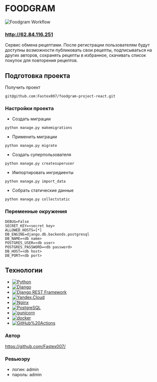 # FOODGRAM

![Foodgram Workflow](https://github.com/Fastex007/foodgram-project-react/actions/workflows/foodgram_workflow.yml/badge.svg)

### http://62.84.116.251

Сервис обмена рецептами.
После регистрации пользователям будут доступны возможности публиковать свои 
рецепты, подписываться на других авторов, сохранять рецепты в избранное,
скачивать список покупок для повторения рецептов.

## Подготовка проекта
Получить проект
```
git@github.com:Fastex007/foodgram-project-react.git
```

### Настройки проекта
- Создать миграции
```
python manage.py makemigrations
```
- Применить миграции
```
python manage.py migrate
```
- Создать суперпользователя
```
python manage.py createsuperuser
```
- Импортировать ингредиенты
```
python manage.py import_data
```
- Собрать статические данные
```
python manage.py collectstatic
```

### Переменные окружения
```
DEBUG=False
SECRET_KEY=<secret key>
ALLOWED_HOSTS=[*]
DB_ENGINE=django.db.backends.postgresql
DB_NAME=<db name>
POSTGRES_USER=<db user>
POSTGRES_PASSWORD=<db password>
DB_HOST=<db host>
DB_PORT=<db port>
```

## Технологии
- [![Python](https://img.shields.io/badge/-Python-464646?style=flat-square&logo=Python)](https://www.python.org/)
- [![Django](https://img.shields.io/badge/-Django-464646?style=flat-square&logo=Django)](https://www.djangoproject.com/)
- [![Django REST Framework](https://img.shields.io/badge/-Django%20REST%20Framework-464646?style=flat-square&logo=Django%20REST%20Framework)](https://www.django-rest-framework.org/)
- [![Yandex.Cloud](https://img.shields.io/badge/-Yandex.Cloud-464646?style=flat-square&logo=Yandex.Cloud)](https://cloud.yandex.ru/)
- [![Nginx](https://img.shields.io/badge/-NGINX-464646?style=flat-square&logo=NGINX)](https://nginx.org/ru/)
- [![PostgreSQL](https://img.shields.io/badge/-PostgreSQL-464646?style=flat-square&logo=PostgreSQL)](https://www.postgresql.org/)
- [![gunicorn](https://img.shields.io/badge/-gunicorn-464646?style=flat-square&logo=gunicorn)](https://gunicorn.org/)
- [![docker](https://img.shields.io/badge/-Docker-464646?style=flat-square&logo=docker)](https://www.docker.com/)
- [![GitHub%20Actions](https://img.shields.io/badge/-GitHub%20Actions-464646?style=flat-square&logo=GitHub%20actions)](https://github.com/features/actions)

### Автор
https://github.com/Fastex007/

### Ревьюэру
- логин: admin
- пароль: admin